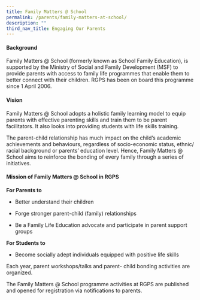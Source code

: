 ```yaml
---
title: Family Matters @ School
permalink: /parents/family-matters-at-school/
description: ""
third_nav_title: Engaging Our Parents
---
```

#### **Background**
Family Matters @ School (formerly known as School Family Education), is supported by the Ministry of Social and Family Development (MSF) to provide parents with access to family life programmes that enable them to better connect with their children. RGPS has been on board this programme since 1 April 2006.


#### **Vision**

Family Matters @ School adopts a holistic family learning model to equip parents with effective parenting skills and train them to be parent facilitators. It also looks into providing students with life skills training.


The parent-child relationship has much impact on the child’s academic achievements and behaviours, regardless of socio-economic status, ethnic/ racial background or parents’ education level. Hence, Family Matters @ School aims to reinforce the bonding of every family through a series of initiatives.


#### **Mission of Family Matters @ School in RGPS**

**For Parents to**

* Better understand their children

* Forge stronger parent-child (family) relationships

* Be a Family Life Education advocate and participate in parent support groups

**For Students to**

* Become socially adept individuals equipped with positive life skills

Each year, parent workshops/talks and parent- child bonding activities are organized.

The Family Matters @ School programme activities at RGPS are published and opened for registration via notifications to parents.